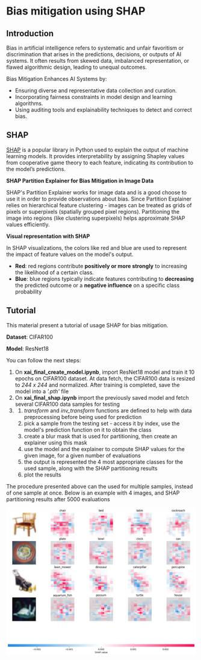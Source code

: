 # Bias mitigation using SHAP


## Introduction
Bias in artificial intelligence refers to systematic and unfair favoritism or discrimination that arises in the predictions, decisions, or outputs of AI systems. It often results from skewed data, imbalanced representation, or flawed algorithmic design, leading to unequal outcomes.


Bias Mitigation Enhances AI Systems by:
- Ensuring diverse and representative data collection and curation.
- Incorporating fairness constraints in model design and learning algorithms.
- Using auditing tools and explainability techniques to detect and correct bias.


## SHAP

[SHAP](https://github.com/shap/shap) is a popular library in Python used to explain the output of machine learning models. It provides interpretability by assigning Shapley values from cooperative game theory to each feature, indicating its contribution to the model’s predictions.

**SHAP Partition Explainer for Bias Mitigation in Image Data**

SHAP's Partition Explainer works for image data and is a good choose to use it in order to provide observations about bias. Since Partition Explainer relies on hierarchical feature clustering - images can be treated as grids of pixels or superpixels (spatially grouped pixel regions). Partitioning the image into regions (like clustering superpixels) helps approximate SHAP values efficiently.

**Visual representation with SHAP**

In SHAP visualizations, the colors like red and blue are used to represent the impact of feature values on the model's output.
- **Red**: red regions contribute **positively or more strongly** to increasing the likelihood of a certain class.
- **Blue**: blue regions typically indicate features contributing to **decreasing** the predicted outcome or a **negative influence** on a specific class probability

## Tutorial
This material present a tutorial of usage SHAP for bias mitigation.

**Dataset**: CIFAR100

**Model**: ResNet18

You can follow the next steps:
1. On **xai_final_create_model.ipynb**, import ResNet18 model and train it 10 epochs on CIFAR100 dataset. At data fetch, the CIFAR100 data is resized to *244 x 244* and normalized. After training is completed, save the model into a *'.pth'*  file
2. On **xai_final_shap.ipynb** import the previously saved model and fetch several CIFAR100 data samples for testing
3. 1. *transform* and *inv_transform* functions are defined to help with data preprocessing before being used for prediction 
	2. pick a sample from the testing set - access it by index, use the model's prediction function on it to obtain the class
	3. create a blur mask that is used for partitioning, then create an explainer using this mask
	4. use the model and the explainer to compute SHAP values for the given image, for a given number of evaluations
	5. the output is represented the 4 most appropriate classes for the used sample, along with the SHAP partitioning results
	6. plot the results

The procedure presented above can the used for multiple samples, instead of one sample at once. Below is an example with 4 images, and SHAP partitioning results after 5000 evaluations

![Fig. 3 The results of partitioning explainer on 4 images after 5000 evaluations](5000iters/4samples.png)
